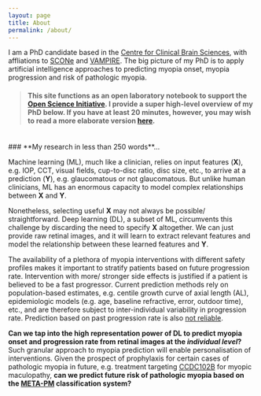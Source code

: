 ```yaml
---
layout: page
title: About
permalink: /about/
---
```


I am a PhD candidate based in the [Centre for Clinical Brain Sciences](https://www.ed.ac.uk/clinical-brain-sciences), with affliations to [SCONe](https://www.ed.ac.uk/clinical-sciences/ophthalmology/scone/about-scone) and [VAMPIRE](https://vampire.computing.dundee.ac.uk). The big picture of my PhD 
is to apply artificial intelligence approaches to predicting myopia onset, myopia progression and risk of pathologic myopia. 

> #### This site functions as an open laboratory notebook to support the [Open Science Initiative](https://en.wikipedia.org/wiki/Open_science). I provide a super high-level overview of my PhD below. If you have at least 20 minutes, however, you may wish to read a more elaborate version [here](https://github.com/fyii200/fyii200.github.io).

<br/>
### **My research in less than 250 words**...

Machine learning (ML), much like a clinician, relies on input features (**X**), e.g. IOP, CCT, visual fields, cup-to-disc ratio, disc size, etc., to arrive at a prediction (**Y**), e.g. glaucomatous or not glaucomatous. But unlike human clinicians, ML has an enormous capacity to model complex relationships between **X** and **Y**.

Nonetheless, selecting useful **X** may not always be possible/ straightforward. Deep learning (DL), a subset of ML, circumvents this challenge by discarding the need to specify **X** altogether. We can just provide raw retinal images, and it will learn to extract relevant features and model the relationship between these learned features and **Y**.

The availability of a plethora of myopia interventions with different safety profiles makes it important to stratify patients based on future progression rate. Intervention with more/ stronger side effects is justified if a patient is believed to be a fast progressor. Current prediction methods rely on population-based estimates, e.g. centile growth curve of axial length (AL), epidemiologic models (e.g. age, baseline refractive, error, outdoor time), etc., and are therefore subject to inter-individual variability in progression rate. Prediction based on past progression rate is also [not reliable](https://iovs.arvojournals.org/article.aspx?articleid=2769467). 

**Can we tap into the high representation power of DL to predict myopia onset and progression rate from retinal images at the *individual level*?** Such granular approach to myopia prediction will enable personalisation of interventions. Given the prospect of prophylaxis for certain cases of pathologic myopia in future, e.g. treatment targeting [CCDC102B](https://www.nature.com/articles/s41467-018-03649-3) for myopic maculopathy, **can we predict future risk of pathologic myopia based on the [META-PM](https://pubmed.ncbi.nlm.nih.gov/25634530/) classification system?**

<!-- ### **geeks**
  
- Myopia (short-sightedness) usually happens because the eyeball is longer than normal. This   has deleterious effects on the integrity of the posterior structures of the eye. Thus, myopia predisposes individuals to sight-threatening diseases like retinal detachment (light-sensitive layer of the eye detaches from its nutrient source), myopic maculopathy (damage to the central part of the eye responsible for sharp vision). <br/> <br/>
Interventions that aim to slow myopia progression has become available in recent years. Most of them have been shown to be effective in clinical trials, but they have different safety profiles. Ideally, one wants to match stronger interventions to patients who are **likely** to experience rapid progression in future. <br/> <br/>
However, current methods of prediction are based on population-based estimates, e.g. younger sub-population with higher baseline myopia is more likely to experience fast progression. They are, therefore, subject to inter-individual variability in progression rate. Furthermore, some clinicians rely heavily on past progression rate, which is [not a reliable](https://iovs.arvojournals.org/article.aspx?articleid=2769467) single predictive factor. <br/> <br/>
Many features of myopia are visible from retinal (back of the eye) images. The retina is also implicated as the starting point in the cascade of biochemical events that cause myopia. **Can we tap into the high represention power of deep learning to make *individualised* prediction of myopia development (if not already short-sighted) or future progression rate (already short-sighted) from retinal images?** <br/> <br/>
Given the prospect of [novel preventive treatments](https://www.nature.com/articles/s41467-018-03649-3) for the development of certain myopic complications, **can we also predict the risk of future myopic complications from retinal images?** -->




